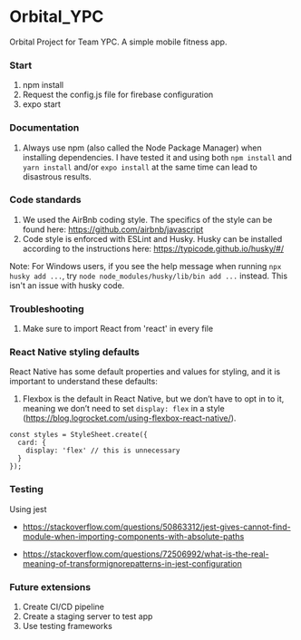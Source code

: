 # Orbital_YPC
Orbital Project for Team YPC. A simple mobile fitness app.

### Start
1. npm install
2. Request the config.js file for firebase configuration
3. expo start

### Documentation
1. Always use npm (also called the Node Package Manager) when installing dependencies. I have tested it and using both `npm install` and `yarn install` and/or `expo install` at the same time can lead to disastrous results.

### Code standards
1. We used the AirBnb coding style. The specifics of the style can be found here: https://github.com/airbnb/javascript
2. Code style is enforced with ESLint and Husky. Husky can be installed according to the instructions here: https://typicode.github.io/husky/#/

Note: For Windows users, if you see the help message when running `npx husky add ...`, try `node node_modules/husky/lib/bin add ...` instead. This isn't an issue with husky code.

### Troubleshooting
1. Make sure to import React from 'react' in every file

### React Native styling defaults
React Native has some default properties and values for styling, and it is important to understand these defaults:
1. Flexbox is the default in React Native, but we don’t have to opt in to it, meaning we don’t need to set `display: flex` in a style (https://blog.logrocket.com/using-flexbox-react-native/).


```
const styles = StyleSheet.create({
  card: {
    display: 'flex' // this is unnecessary
  }
});
```

### Testing
Using jest
- https://stackoverflow.com/questions/50863312/jest-gives-cannot-find-module-when-importing-components-with-absolute-paths

- https://stackoverflow.com/questions/72506992/what-is-the-real-meaning-of-transformignorepatterns-in-jest-configuration
### Future extensions
1. Create CI/CD pipeline
2. Create a staging server to test app
3. Use testing frameworks
